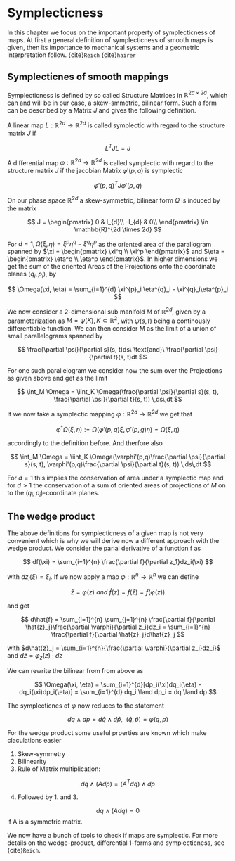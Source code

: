 # Symplecticness
In this chapter we focus on the important property of symplecticness of maps.
At first a general definition of symplecticness of smooth maps is given, then its importance to mechanical systems and a geometric interpretation follow. {cite}`Reich` {cite}`hairer`

## Symplecticnes of smooth mappings

Symplecticness is defined by so called Structure Matrices in $\mathbb{R}^{2d \times 2d}$, which can and will be in our case, a skew-smmetric, bilinear form.
Such a form can be described by a Matrix $J$ and gives the following definition.

A linear map $L: \mathbb{R}^{2d} \rightarrow \mathbb{R}^{2d}$ is called symplectic with regard to the structure matrix $J$ if 

$$
L^{T}JL = J 
$$

A differential map $\varphi: \mathbb{R}^{2d} \rightarrow \mathbb{R}^{2d}$ is called symplectic with regard to the structure matrix $J$ if the jacobian Matrix $\varphi'(p,q)$ is symplectic

$$
\varphi'(p,q)^{T}J\varphi'(p,q)
$$

On our phase space $\mathbb{R}^{2d}$ a skew-symmetric, bilinear form $\Omega$ is induced by the matrix

$$
J = \begin{pmatrix}
              0 & I_{d}\\
              -I_{d} & 0\\
          \end{pmatrix} \in \mathbb{R}^{2d \times 2d}
$$

For $d = 1, \Omega(\xi, \eta) = \xi^p \eta^q - \xi^q\eta^p$ as the oriented area of the parallogram spanned by $\xi = \begin{pmatrix}
\xi^q \\
\xi^p
\end{pmatrix}$ and $\eta = \begin{pmatrix}
\eta^q \\
\eta^p
\end{pmatrix}$. In higher dimensions we get the sum of the oriented Areas of the Projections onto the coordinate planes $(q_i, p_i)$, by

$$
\Omega(\xi, \eta) = \sum_{i=1}^{d} \xi^{p}_i \eta^{q}_i - \xi^{q}_i\eta^{p}_i
$$

We now consider a 2-dimensional sub manifold $M$ of $\mathbb{R}^{2d}$, given by a parameterization as $M = \psi(K), K \subset \mathbb{R}^{2}$, with $\psi(s, t)$ being a continously differentiable function.
We can then consider M as the limit of a union of small parallelograms spanned by

$$
\frac{\partial \psi}{\partial s}(s, t)ds\ \text{and}\ \frac{\partial \psi}{\partial t}(s, t)dt
$$ 

For one such parallelogram we consider now the sum over the Projections as given above and get as the limit

$$
\int_M \Omega = \iint_K \Omega(\frac{\partial \psi}{\partial s}(s, t), \frac{\partial \psi}{\partial t}(s, t)) \,ds\,dt
$$

If we now take a symplectic mapping $\varphi: \mathbb{R}^{2d} \rightarrow \mathbb{R}^{2d}$ we get that

$$
\varphi^*\Omega(\xi, \eta) := \Omega(\varphi'(p,q)\xi, \varphi'(p,g)\eta) = \Omega(\xi, \eta) 
$$

accordingly to the definition before. And therfore also

$$
\int_M \Omega = \iint_K \Omega(\varphi'(p,q)\frac{\partial \psi}{\partial s}(s, t), \varphi'(p,q)\frac{\partial \psi}{\partial t}(s, t)) \,ds\,dt
$$

For $d = 1$ this implies the conservation of area under a symplectic map and for $d > 1$ the conservation of a sum of oriented areas of projections of $M$ on to the $(q_i , p_i)$-coordinate planes.

## The wedge product

The above definitions for symplecticness of a given map is not very convenient which is why we will derive now a different approach with the wedge product.
We consider the parial derivative of a function f as

$$
df(\xi) = \sum_{i=1}^{n} \frac{\partial f}{\partial z_1}dz_i(\xi)
$$

with $dz_i(\xi) = \xi_i$. If we now apply a map $\varphi: \mathbb{R}^{n} \rightarrow \mathbb{R}^{n}$ we can define 

$$
\hat{z} = \varphi(z)\ and \ \hat{f}(z) = f(\hat{z}) = f(\varphi(z))
$$

and get 

$$
d\hat{f} = \sum_{i=1}^{n} \sum_{j=1}^{n} \frac{\partial f}{\partial \hat{z}_j}\frac{\partial \varphi}{\partial z_i}dz_i
= \sum_{i=1}^{n} \frac{\partial f}{\partial \hat{z}_j}d\hat{z}_j
$$

with $d\hat{z}_j = \sum_{i=1}^{n}{\frac{\partial \varphi}{\partial z_i}dz_i}$ and $d\hat{z} = \varphi_z(z)\cdot{dz}$

We can rewrite the bilinear from from above as

$$
\Omega(\xi, \eta) = \sum_{i=1}^{d}[dp_i(\xi)dq_i(\eta) - dq_i(\xi)dp_i(\eta)] = \sum_{i=1}^{d} dq_i \land dp_i = dq \land dp
$$

The symplecticnes of $\varphi$ now reduces to the statement

$$
dq \land dp = d\hat{q} \land d\hat{p},\ \ (\hat{q}, \hat{p}) = \varphi(q,p) 
$$

For the wedge product some useful prperties are known which make claculations easier

1. Skew-symmetry
2. Bilinearity
3. Rule of Matrix multiplication:

$$
dq \land (Adp) = (A^{T}dq) \land dp
$$

4. Followed by 1. and 3.

$$
dq \land (Adq) = 0
$$
if A is a symmetric matrix.

We now have a bunch of tools to check if maps are symplectic.
For more details on the wedge-product, differential 1-forms and symplecticness, see {cite}`Reich`.
